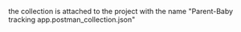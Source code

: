 the collection is attached to the project with the name "Parent-Baby tracking app.postman_collection.json"
